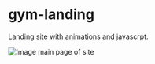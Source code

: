 ﻿# gym-landing
Landing site with animations and javascrpt.

![Image main page of site](/blob/main/img/site.png)
